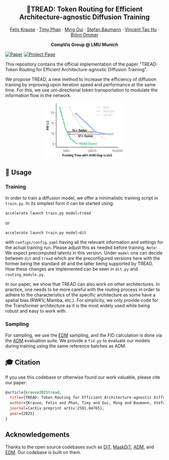<h2 align="center">👟TREAD: Token Routing for Efficient Architecture-agnostic Diffusion Training</h2>
<div align="center"> 
  <a href="" target="_blank">Felix Krause</a> · 
  <a href="" target="_blank">Timy Phan</a> · 
  <a href="" target="_blank">Ming Gui</a> · 
  <a href="https://stefan-baumann.eu/" target="_blank">Stefan Baumann</a> · 
  <a href="https://taohu.me" target="_blank">Vincent Tao Hu</a> · 
  <a href="https://ommer-lab.com/people/ommer/" target="_blank">Björn Ommer</a>
</div>
<p align="center"> 
  <b>CompVis Group @ LMU Munich</b> <br/>
</p>

[![Paper](https://img.shields.io/badge/arXiv-PDF-b31b1b)](https://arxiv.org/abs/2501.04765)
[![Project Page](https://img.shields.io/badge/Project-Page-blue)](https://compvis.github.io/tread/)

This repository contains the official implementation of the paper "TREAD: Token Routing for Efficient Architecture-agnostic Diffusion Training".

We propose TREAD, a new method to increase the efficiency of diffusion training by improving upon iteration speed and performance at the same time. For this, we use uni-directional token transportation to modulate the information flow in the network.

<div align="center">
  <img src="./docs/images/teaser.png" alt="teaser" style="width:50%;">
</div>

## 🚀 Usage

### Training

In order to train a diffusion model, we offer a minimalistic training script in `train.py`. In its simplest form it can be started using:

```python
accelerate launch train.py model=tread
```

or

```python
accelerate launch train.py model=dit
```

with `configs/config.yaml` having all the relevant information and settings for the actual training run. Please adjust this as needed before training.
`Note:` We expect precomputed latents in this version.
Under `model` one can decide between `dit` and `tread` which are the preconfigured versions here with the former being the standard dit and the latter being supported by TREAD. How these changes are implemented can be seen in `dit.py` and `routing_module.py`.

In our paper, we show that TREAD can also work on other architectures. In practice, one needs to be more careful with the routing process in order to adhere to the characteristics of the specific architecture as some have a spatial bias (RWKV, Mamba, etc.). For simplicity, we only provide code for the Transformer architecture as it is the most widely used while being robust and easy to work with.

### Sampling

For sampling, we use the [EDM](https://github.com/NVlabs/edm) sampling, and the FID calculation is done via the [ADM](https://github.com/openai/guided-diffusion) evaluation suite. We provide a `fid.py` to evaluate our models during training using the same reference batches as ADM.

## 🎓 Citation

If you use this codebase or otherwise found our work valuable, please cite our paper:

```bibtex
@article{krause2025tread,
  title={TREAD: Token Routing for Efficient Architecture-agnostic Diffusion Training},
  author={Krause, Felix and Phan, Timy and Gui, Ming and Baumann, Stefan Andreas and Hu, Vincent Tao and Ommer, Bj{\"o}rn},
  journal={arXiv preprint arXiv:2501.04765},
  year={2025}
}
```

## Acknowledgements

Thanks to the open source codebases such as [DiT](https://github.com/facebookresearch/DiT), [MaskDiT](https://github.com/Anima-Lab/MaskDiT), [ADM](https://github.com/openai/guided-diffusion), and [EDM](https://github.com/NVlabs/edm). Our codebase is built on them.
